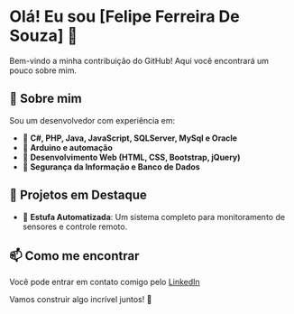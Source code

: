 # Olá! Eu sou [Felipe Ferreira De Souza] 👋

Bem-vindo a minha contribuição do GitHub! Aqui você encontrará um pouco sobre mim.

## 🚀 Sobre mim
Sou um desenvolvedor com experiência em:
- 🔹 **C#, PHP, Java, JavaScript, SQLServer, MySql e Oracle**
- 🔹 **Arduino e automação**
- 🔹 **Desenvolvimento Web (HTML, CSS, Bootstrap, jQuery)**
- 🔹 **Segurança da Informação e Banco de Dados**

## 🌱 Projetos em Destaque
- 🌿 **Estufa Automatizada**: Um sistema completo para monitoramento de sensores e controle remoto.

## 📫 Como me encontrar
Você pode entrar em contato comigo pelo [LinkedIn](https://www.linkedin.com/in/felipe-ferreira-de-souza-672732248/) 

Vamos construir algo incrível juntos! 🚀